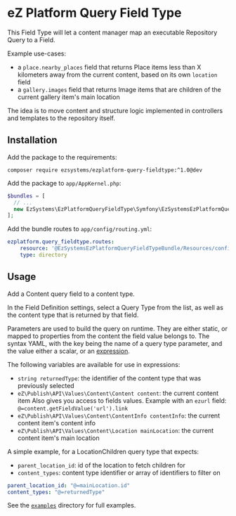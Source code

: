 # eZ Platform Query Field Type

This Field Type will let a content manager map an executable Repository Query to a Field.

Example use-cases:
- a `place.nearby_places` field that returns Place items less than X kilometers away
  from the current content, based on its own `location` field
- a `gallery.images` field that returns Image items that are children of the current
  gallery item's main location

The idea is to move content and structure logic implemented in controllers and templates
to the repository itself.

## Installation
Add the package to the requirements:
```
composer require ezsystems/ezplatform-query-fieldtype:^1.0@dev
```

Add the package to `app/AppKernel.php`:
```php
$bundles = [
  // ...
  new EzSystems\EzPlatformQueryFieldType\Symfony\EzSystemsEzPlatformQueryFieldTypeBundle(),
];
```

Add the bundle routes to `app/config/routing.yml`:
```yml
ezplatform.query_fieldtype.routes:
    resource: '@EzSystemsEzPlatformQueryFieldTypeBundle/Resources/config/routing/'
    type: directory
```

## Usage
Add a Content query field to a content type.

In the Field Definition settings, select a Query Type from the list, as well as the content type that is returned by that field.

Parameters are used to build the query on runtime. They are either static, or mapped to properties from the content
the field value belongs to. The syntax YAML, with the key being the name of a query type parameter, and the value
either a scalar, or an [expression](https://symfony.com/doc/current/components/expression_language.html).

The following variables are available for use in expressions:
- `string returnedType`: the identifier of the content type that was previously selected
- `eZ\Publish\API\Values\Content\Content content`: the current content item
  Also gives you access to fields values. Example with an `ezurl` field: `@=content.getFieldValue('url').link`
- `eZ\Publish\API\Values\Content\ContentInfo contentInfo`: the current content item's content info
- `eZ\Publish\API\Values\Content\Location mainLocation`: the current content item's main location

A simple example, for a LocationChildren query type that expects:
- `parent_location_id`: id of the location to fetch children for
- `content_types`: content type identifier or array of identifiers to filter on

````yaml
parent_location_id: "@=mainLocation.id"
content_types: "@=returnedType"
````

See the [`examples`](doc/examples/) directory for full examples.
